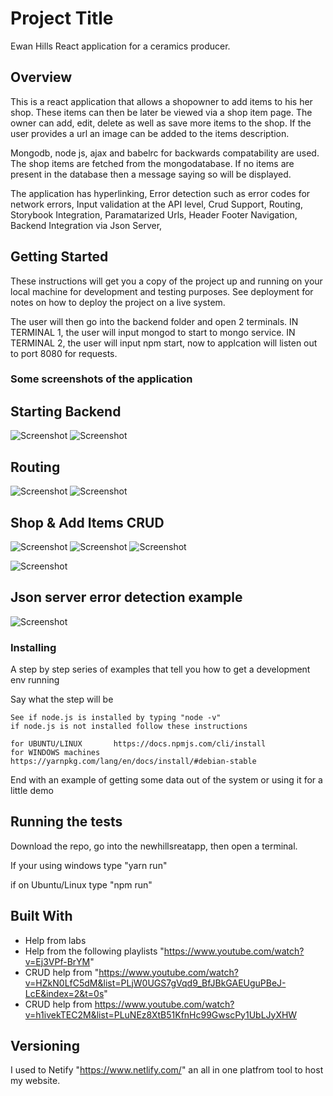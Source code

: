 # Project Title
Ewan Hills React application for a ceramics producer.

## Overview
This is a react application that allows a shopowner to add items to his her shop. These items can then be later be viewed via a shop item page. The owner can add, edit, delete as well as save more items to the shop. If the user provides a url an image can be added to the items description.

Mongodb, node js, ajax and babelrc for backwards compatability are used. The shop items are fetched from the mongodatabase. If no items are present in the database then a message saying so will be displayed.

The application has hyperlinking,
Error detection such as error codes for network errors,
Input validation at the API level,
Crud Support,
Routing,
Storybook Integration,
Paramatarized Urls,
Header Footer Navigation,
Backend Integration via Json Server,


## Getting Started

These instructions will get you a copy of the project up and running on your local machine for development and testing purposes. See deployment for notes on how to deploy the project on a live system.

The user will then go into the  backend folder and open 2 terminals.
IN TERMINAL 1, the user will input mongod to start to mongo service.
IN TERMINAL 2, the user will input npm start, now to applcation will listen out to port 8080 for requests.



### Some screenshots of the application

## Starting Backend

![Screenshot](Mongod.png)
![Screenshot](npmStart.png)


## Routing

![Screenshot](routing1.png)
![Screenshot](routing2.png)

## Shop & Add Items CRUD

![Screenshot](shopitems.png)
![Screenshot](additem1.png)
![Screenshot](additem2.png)



![Screenshot](storybook.png)

## Json server error detection example

![Screenshot](server.png)





### Installing

A step by step series of examples that tell you how to get a development env running

Say what the step will be

```
See if node.js is installed by typing "node -v"
if node.js is not installed follow these instructions 

for UBUNTU/LINUX       https://docs.npmjs.com/cli/install
for WINDOWS machines   https://yarnpkg.com/lang/en/docs/install/#debian-stable
```



End with an example of getting some data out of the system or using it for a little demo

## Running the tests

Download the repo, go into the newhillsreatapp, then open a terminal.

If your using windows type "yarn run"

if on Ubuntu/Linux type "npm run"




## Built With

* Help from labs
* Help from the following playlists "https://www.youtube.com/watch?v=Ej3VPf-BrYM"
* CRUD help from "https://www.youtube.com/watch?v=HZkN0LfC5dM&list=PLjW0UGS7gVqd9_BfJBkGAEUguPBeJ-LcE&index=2&t=0s"
* CRUD help from https://www.youtube.com/watch?v=h1ivekTEC2M&list=PLuNEz8XtB51KfnHc99GwscPy1UbLJyXHW


## Versioning

I used to Netify "https://www.netlify.com/" an all in one platfrom tool to host my website.


